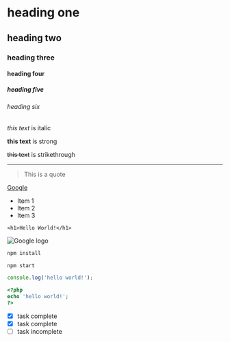 <!-- headings -->
# heading one
## heading two
### heading three
#### heading four
##### heading five 
###### heading six


<!-- italic -->
*this text* is italic

<!-- strong -->
**this text** is strong

<!-- striketrough -->
~~this text~~ is strikethrough

<!-- horizontal rule -->
- - -

<!-- blockquote -->
> This is a quote

<!-- link -->
[Google](http://www.google.com 'click to go goole!')

<!-- list item -->
* Item 1
* Item 2
* Item 3

<!-- inline code block -->
`<h1>Hello World!</h1>`

<!-- image -->
![Google logo](https://google.com/logos/doodles/2019/childrens-day-2019-bangladesh-4924061112074240-l.png 'bangaldesh children day')


<!-- code blocks -->
```bash
npm install

npm start
```


```javascript
console.log('hello world!');
```

```php
<?php 
echo 'hello world!';
?>
```


<!-- tasklist -->
* [x] task complete
* [x] task complete
* [ ] task incomplete